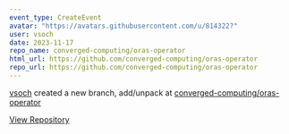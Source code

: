 ```yaml
---
event_type: CreateEvent
avatar: "https://avatars.githubusercontent.com/u/814322?"
user: vsoch
date: 2023-11-17
repo_name: converged-computing/oras-operator
html_url: https://github.com/converged-computing/oras-operator
repo_url: https://github.com/converged-computing/oras-operator
---
```


<a href='https://github.com/vsoch' target='_blank'>vsoch</a> created a new branch, add/unpack at <a href='https://github.com/converged-computing/oras-operator' target='_blank'>converged-computing/oras-operator</a>

<a href='https://github.com/converged-computing/oras-operator' target='_blank'>View Repository</a>